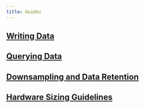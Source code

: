 ```yaml
---
title: Guides
---
```


## [Writing Data](/influxdb/v0.12/guides/writing_data/)

## [Querying Data](/influxdb/v0.12/guides/querying_data/)

## [Downsampling and Data Retention](/influxdb/v0.12/guides/downsampling_and_retention/)

## [Hardware Sizing Guidelines](http://localhost:1313/influxdb/v0.12/guides/hardware_sizing/)
